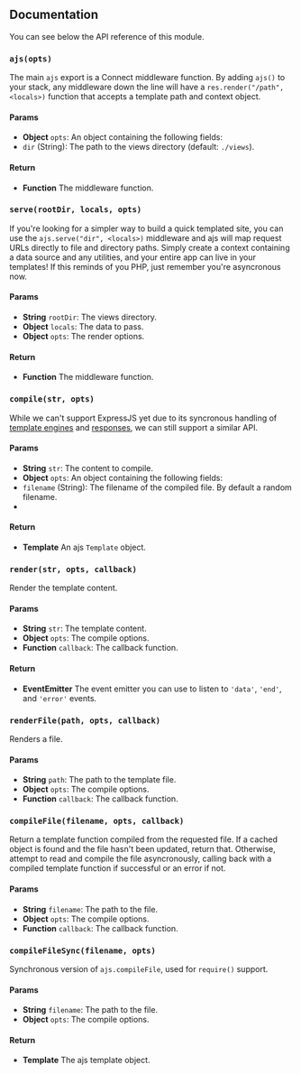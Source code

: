 ## Documentation

You can see below the API reference of this module.

### `ajs(opts)`
The main `ajs` export is a Connect middleware function. By adding
`ajs()` to your stack, any middleware down the line will have a
`res.render("/path", <locals>)` function that accepts a template
path and context object.

#### Params

- **Object** `opts`: An object containing the following fields:
 - `dir` (String): The path to the views directory (default: `./views`).

#### Return
- **Function** The middleware function.

### `serve(rootDir, locals, opts)`
If you're looking for a simpler way to build a quick templated site,
you can use the `ajs.serve("dir", <locals>)` middleware and ajs will map request URLs
directly to file and directory paths. Simply create a context containing
a data source and any utilities, and your entire app can live in your templates!
If this reminds of you PHP, just remember you're asyncronous now.

#### Params

- **String** `rootDir`: The views directory.
- **Object** `locals`: The data to pass.
- **Object** `opts`: The render options.

#### Return
- **Function** The middleware function.

### `compile(str, opts)`
While we can't support ExpressJS yet due to its syncronous handling of
[template engines](https://github.com/visionmedia/express/blob/master/lib/view.js#L421)
and [responses](https://github.com/visionmedia/express/blob/master/lib/response.js#L115),
we can still support a similar API.

#### Params

- **String** `str`: The content to compile.
- **Object** `opts`: An object containing the following fields:
 - `filename` (String): The filename of the compiled file. By default a random filename.
 -

#### Return
- **Template** An ajs `Template` object.

### `render(str, opts, callback)`
Render the template content.

#### Params

- **String** `str`: The template content.
- **Object** `opts`: The compile options.
- **Function** `callback`: The callback function.

#### Return
- **EventEmitter** The event emitter you can use to listen to `'data'`, `'end'`, and `'error'` events.

### `renderFile(path, opts, callback)`
Renders a file.

#### Params

- **String** `path`: The path to the template file.
- **Object** `opts`: The compile options.
- **Function** `callback`: The callback function.

### `compileFile(filename, opts, callback)`
Return a template function compiled from the requested file.
If a cached object is found and the file hasn't been updated, return that.
Otherwise, attempt to read and compile the file asyncronously, calling back
with a compiled template function if successful or an error if not.

#### Params

- **String** `filename`: The path to the file.
- **Object** `opts`: The compile options.
- **Function** `callback`: The callback function.

### `compileFileSync(filename, opts)`
Synchronous version of `ajs.compileFile`, used for `require()` support.

#### Params

- **String** `filename`: The path to the file.
- **Object** `opts`: The compile options.

#### Return
- **Template** The ajs template object.


